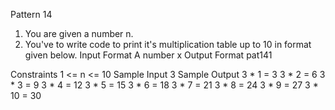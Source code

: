 
Pattern 14

1. You are given a number n.
2. You've to write code to print it's multiplication table up to 10 in format given below.
Input Format
A number x
Output Format
pat141

Constraints
1 <= n <= 10
Sample Input
3
Sample Output
3 * 1 = 3
3 * 2 = 6
3 * 3 = 9
3 * 4 = 12
3 * 5 = 15
3 * 6 = 18
3 * 7 = 21
3 * 8 = 24
3 * 9 = 27
3 * 10 = 30